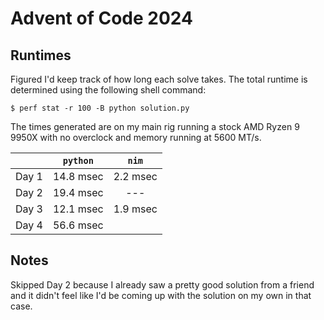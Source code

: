 # Advent of Code 2024

## Runtimes

Figured I'd keep track of how long each solve takes.  The total runtime is determined using the following shell command:

```
$ perf stat -r 100 -B python solution.py
```

The times generated are on my main rig running a stock AMD Ryzen 9 9950X with no overclock and memory running at 5600 MT/s.

| | `python` | `nim` |
|:--:|:--:|:--:|
| Day 1 | 14.8 msec | 2.2 msec |
| Day 2 | 19.4 msec | --- |
| Day 3 | 12.1 msec | 1.9 msec |
| Day 4 | 56.6 msec | |

## Notes

Skipped Day 2 because I already saw a pretty good solution from a friend and it didn't feel like I'd be coming up with the solution on my own in that case.